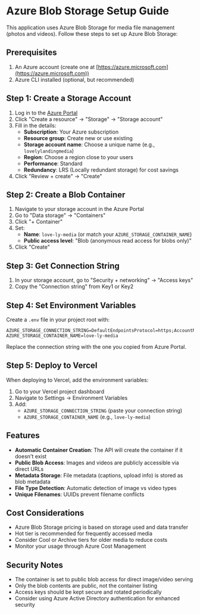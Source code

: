 # Azure Blob Storage Setup Guide

This application uses Azure Blob Storage for media file management (photos and videos). Follow these steps to set up Azure Blob Storage:

## Prerequisites

1. An Azure account (create one at [https://azure.microsoft.com](https://azure.microsoft.com))
2. Azure CLI installed (optional, but recommended)

## Step 1: Create a Storage Account

1. Log in to the [Azure Portal](https://portal.azure.com)
2. Click "Create a resource" → "Storage" → "Storage account"
3. Fill in the details:
   - **Subscription**: Your Azure subscription
   - **Resource group**: Create new or use existing
   - **Storage account name**: Choose a unique name (e.g., `lovelylandingmedia`)
   - **Region**: Choose a region close to your users
   - **Performance**: Standard
   - **Redundancy**: LRS (Locally redundant storage) for cost savings
4. Click "Review + create" → "Create"

## Step 2: Create a Blob Container

1. Navigate to your storage account in the Azure Portal
2. Go to "Data storage" → "Containers"
3. Click "+ Container"
4. Set:
   - **Name**: `love-ly-media` (or match your `AZURE_STORAGE_CONTAINER_NAME`)
   - **Public access level**: "Blob (anonymous read access for blobs only)"
5. Click "Create"

## Step 3: Get Connection String

1. In your storage account, go to "Security + networking" → "Access keys"
2. Copy the "Connection string" from Key1 or Key2

## Step 4: Set Environment Variables

Create a `.env` file in your project root with:

```env
AZURE_STORAGE_CONNECTION_STRING=DefaultEndpointsProtocol=https;AccountName=your_storage_account_name;AccountKey=your_storage_account_key;EndpointSuffix=core.windows.net
AZURE_STORAGE_CONTAINER_NAME=love-ly-media
```

Replace the connection string with the one you copied from Azure Portal.

## Step 5: Deploy to Vercel

When deploying to Vercel, add the environment variables:

1. Go to your Vercel project dashboard
2. Navigate to Settings → Environment Variables
3. Add:
   - `AZURE_STORAGE_CONNECTION_STRING` (paste your connection string)
   - `AZURE_STORAGE_CONTAINER_NAME` (e.g., `love-ly-media`)

## Features

- **Automatic Container Creation**: The API will create the container if it doesn't exist
- **Public Blob Access**: Images and videos are publicly accessible via direct URLs
- **Metadata Storage**: File metadata (captions, upload info) is stored as blob metadata
- **File Type Detection**: Automatic detection of image vs video types
- **Unique Filenames**: UUIDs prevent filename conflicts

## Cost Considerations

- Azure Blob Storage pricing is based on storage used and data transfer
- Hot tier is recommended for frequently accessed media
- Consider Cool or Archive tiers for older media to reduce costs
- Monitor your usage through Azure Cost Management

## Security Notes

- The container is set to public blob access for direct image/video serving
- Only the blob contents are public, not the container listing
- Access keys should be kept secure and rotated periodically
- Consider using Azure Active Directory authentication for enhanced security